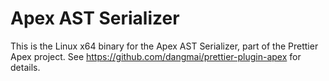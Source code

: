 # Apex AST Serializer

This is the Linux x64 binary for the Apex AST Serializer,
part of the Prettier Apex project.
See https://github.com/dangmai/prettier-plugin-apex for details.
